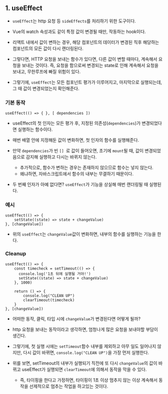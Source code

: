 ## 1. useEffect

- `useEffect`는 http 요청 등 `sideEffects`를 처리하기 위한 도구이다.

- Vue의 watch 속성과도 같이 특정 값이 변경될 때만, 작동하는 hook이다.
- 리액트 내에서 값이 변하는 경우, 해당 컴포넌트의 데이터가 변경된 직후 해당하는 컴포넌트의 모든 값이 다시 랜더링된다.
- 그렇다면, HTTP 요청을 보내는 함수가 있다면, 다른 값이 변할 때마다, 계속해서 요청을 보내는 것이다.  즉, 요청을 함으로써 변경되는 state로 인해 계속해서 요청을 보내고, 무한루프에 빠질 위험이 있다.
- 그렇기에, `useEffect`는 모든 컴포넌트 평가가 이루어지고, 마지막으로 실행되는데, 그 때 값이 변경되었는지 확인해준다.



### 기본 동작

```react
useEffect(() => { }, [ dependencies ])
```

- useEffect의 첫 인자는 모든 평가 후, 지정된 의존성(`dependencies`)가 변경되었다면 실행하는 함수이다.
- 매번 배열 안에 지정해둔 값이 변화하면, 첫 인자의 함수를 실행해준다.
- 만약 `dependencies`가 빈 `[] `로 값이 들어오면, 초기에 `mount`될 때, 값이 변경되었음으로 감지해 실행하고 다시는 바뀌지 않는다.
  - 추가적으로, 함수가 변하는 경우는 존재하지 않으므로 함수는 넣지 않는다.
  - 왜냐하면, 자바스크립트에서 함수의 내부는 무결하기 때문이다.

- 두 번째 인자가 아예 없다면? `useEffect`가 기능을 상실해 매번 랜더링될 때 실행된다.



### 예시

```react
useEffect(() => {
    setState((state) => state + changeValue)
}, [changeValue])
```

- 위의 `useEffect`는 `changeValue`값이 변화하면, 내부의 함수를 실행하는 기능을 한다.



### Cleanup

```react
useEffect(() => {
    const timecheck = setTimeout(() => {
      console.log('1초 뒤에 실행될 거야!')
      setState((state) => state + changeValue)
    }, 1000)
    
    return () => {
        console.log("CLEAN UP")
        clearTimeout(timecheck)
    } 
}, [changeValue])
```

- 어떠한 동작, 클릭, 타입 시에 `changeValue`가 변경된다면 어떻게 될까?
- http 요청을 보내는 동작이라고 생각하면, 엄청나게 많은 요청을 보내야할 부담이 생긴다.
- 그렇기에, 첫 실행 시에는 `setTimeout`함수 내부를 제외하고 아무 일도 일어나지 않지만, 다시 값이 바뀌면, `console.log("CLEAN UP")`을 가장 먼저 실행한다.

- 위를 보면, setTimeout의 내부가 실행되기 직전에 또 다시 `changeValue`의 값이 바뀌고 useEffect가 실행되면 `clearTimeout`에 의해서 동작을 막을 수 있다.
  - 즉, 타이핑을 한다고 가정하면, 타이핑이 1초 이상 멈추지 않는 이상 계속해서 동작을 선제적으로 멈추는 작업을 하고있는 것이다.
